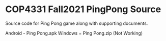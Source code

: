 # COP4331 Fall2021 PingPong Source
 Source code for Ping Pong game along with supporting documents.

Android - Ping Pong.apk
Windows = Ping Pong.zip (Not Working)
